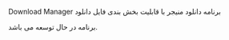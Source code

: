 ﻿Download Manager
برنامه دانلود منیجر با قابلیت بخش بندی فایل دانلود


برنامه در حال توسعه می باشد.

